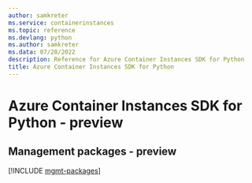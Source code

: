 ```yaml
---
author: samkreter
ms.service: containerinstances
ms.topic: reference
ms.devlang: python
ms.author: samkreter
ms.data: 07/28/2022
description: Reference for Azure Container Instances SDK for Python
title: Azure Container Instances SDK for Python
---
```

# Azure Container Instances SDK for Python - preview

## Management packages - preview
[!INCLUDE [mgmt-packages](container-instances-mgmt-index.md)]